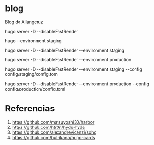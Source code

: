 # blog
Blog do Allangcruz

hugo server -D --disableFastRender

hugo --environment staging

hugo server -D --disableFastRender --environment staging

hugo server -D --disableFastRender --environment production

hugo server -D --disableFastRender --environment staging --config config/staging/config.toml

hugo server -D --disableFastRender --environment production --config config/production/config.toml



# Referencias
1. https://github.com/matsuyoshi30/harbor
2. https://github.com/htr3n/hyde-hyde
3. https://github.com/alexandrevicenzi/soho
4. https://github.com/bul-ikana/hugo-cards